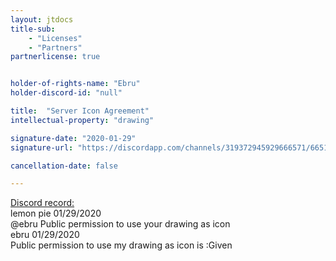 ```yaml
---
layout: jtdocs
title-sub:
    - "Licenses"
    - "Partners"
partnerlicense: true


holder-of-rights-name: "Ebru"
holder-discord-id: "null"

title:  "Server Icon Agreement"
intellectual-property: "drawing"

signature-date: "2020-01-29"
signature-url: "https://discordapp.com/channels/319372945929666571/665165509586845706/672314388488781861"

cancellation-date: false

---
```


[Discord record:](https://discordapp.com/channels/319372945929666571/665165509586845706/672314388488781861)  
lemon pie 01/29/2020  
@ebru Public permission to use your drawing as icon  
ebru 01/29/2020  
Public permission to use my drawing as icon is :Given  
